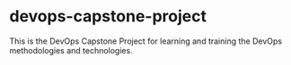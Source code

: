 # devops-capstone-project
This is the DevOps Capstone Project for learning and training the DevOps methodologies and technologies.
